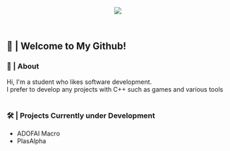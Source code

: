 <p align="center">
   <!--https://github.com/kyechan99/capsule-render-->
   <img align = "center" src="https://capsule-render.vercel.app/api?type=waving&color=gradient&height=330&section=header&text=FFLiK&fontSize=90&animation=fadeIn&fontAlignY=38&desc=I'm%20a%20Student%20Developer&descAlignY=60" />
</p>
<br/>
   
## 🙂 | Welcome to My Github!

### 🔭 | About
Hi, I'm a student who likes software development.     
I prefer to develop any projects with C++ such as games and various tools      
<br/>

### 🛠️ | Projects Currently under Development
* ADOFAI Macro
* PlasAlpha
<br/>
